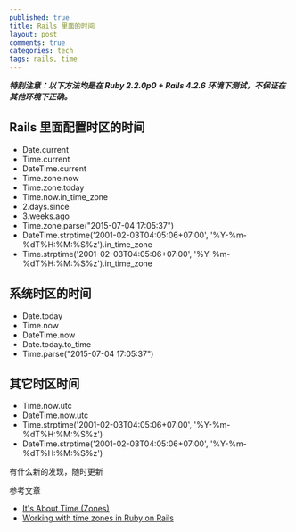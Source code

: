 ```yaml
---
published: true
title: Rails 里面的时间
layout: post
comments: true
categories: tech
tags: rails, time
---
```


***特别注意：以下方法均是在 Ruby 2.2.0p0 + Rails 4.2.6 环境下测试，不保证在其他环境下正确。***

## Rails 里面配置时区的时间

- Date.current
- Time.current
- DateTime.current
- Time.zone.now
- Time.zone.today
- Time.now.in_time_zone
- 2.days.since
- 3.weeks.ago
- Time.zone.parse("2015-07-04 17:05:37")
- DateTime.strptime('2001-02-03T04:05:06+07:00', '%Y-%m-%dT%H:%M:%S%z').in_time_zone
- Time.strptime('2001-02-03T04:05:06+07:00', '%Y-%m-%dT%H:%M:%S%z').in_time_zone

## 系统时区的时间

- Date.today
- Time.now
- DateTime.now
- Date.today.to_time
- Time.parse("2015-07-04 17:05:37")

## 其它时区时间

- Time.now.utc
- DateTime.now.utc
- Time.strptime('2001-02-03T04:05:06+07:00', '%Y-%m-%dT%H:%M:%S%z')
- DateTime.strptime('2001-02-03T04:05:06+07:00', '%Y-%m-%dT%H:%M:%S%z')

有什么新的发现，随时更新

参考文章

- [It's About Time (Zones)](https://robots.thoughtbot.com/its-about-time-zones)
- [Working with time zones in Ruby on Rails](http://www.elabs.se/blog/36-working-with-time-zones-in-ruby-on-rails)
